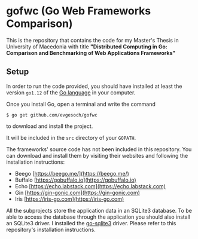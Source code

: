 # gofwc (Go Web Frameworks Comparison)

This is the repository that contains the code for my Master's Thesis in University of Macedonia with title **"Distributed Computing in Go: Comparison and Benchmarking of Web Applications Frameworks"**

## Setup
In order to run the code provided, you should have installed at least the version ```go1.12``` of the [Go language](https://golang.org/dl) in your computer.

Once you install Go, open a terminal and write the command

    $ go get github.com/evgesoch/gofwc

to download and install the project.

It will be included in the ```src``` directory of your ```GOPATH```.

The frameworks' source code has not been included in this repository. You can download and install them by visiting their websites and following the installation instructions:
- Beego [https://beego.me/](https://beego.me/)
- Buffalo [https://gobuffalo.io](https://gobuffalo.io)
- Echo [https://echo.labstack.com](https://echo.labstack.com)
- Gin [https://gin-gonic.com](https://gin-gonic.com)
- Iris [https://iris-go.com](https://iris-go.com)

All the subprojects store the application data in an SQLite3 database. To be able to access the database through the application you should also install an SQLite3 driver. I installed the [go-sqlite3](https://github.com/mattn/go-sqlite3) driver. Please refer to this repository's installation instructions.
